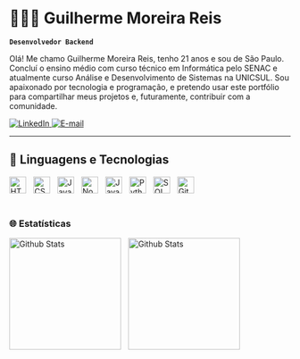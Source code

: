 # 🧑🏻‍💻 Guilherme Moreira Reis

**`Desenvolvedor Backend`**

Olá! Me chamo Guilherme Moreira Reis, tenho 21 anos e sou de São Paulo. Concluí o ensino médio com curso técnico em Informática pelo SENAC e atualmente curso Análise e Desenvolvimento de Sistemas na UNICSUL. Sou apaixonado por tecnologia e programação, e pretendo usar este portfólio para compartilhar meus projetos e, futuramente, contribuir com a comunidade.

<p align="left">
  <a href="https://www.linkedin.com/in/guimoreirareiss/" target="_blank">
    <img 
      alt="LinkedIn"
      title="Visite meu perfil no LinkedIn"
      src="https://img.shields.io/badge/-LinkedIn-0A66C2?style=for-the-badge&logo=linkedin&logoColor=white"
    />
  </a>
  <a href="mailto:guimoreirareisss@gmail.com" target="_blank">
    <img 
      alt="E-mail"
      title="Envie um e-mail"
      src="https://img.shields.io/badge/-Email-D14836?style=for-the-badge&logo=gmail&logoColor=white"
    />
  </a>

</p>

---
## 🤖 Linguagens e Tecnologias
   <img 
    align="left" 
    alt="HTML"
    title="HTML" 
    width="30px" 
    style="padding-right: 10px;" 
    src="https://cdn.jsdelivr.net/gh/devicons/devicon@latest/icons/html5/html5-original.svg" 
/>
<img 
    align="left" 
    alt="CSS" 
    title="CSS"
    width="30px" 
    style="padding-right: 10px;" 
    src="https://cdn.jsdelivr.net/gh/devicons/devicon@latest/icons/css3/css3-original.svg" 
/>
<img 
    align="left" 
    alt="JavaScript" 
    title="JavaScript"
    width="30px" 
    style="padding-right: 10px;" 
    src="https://cdn.jsdelivr.net/gh/devicons/devicon@latest/icons/javascript/javascript-original.svg"
/>
<img 
    align="left" 
    alt="NodeJS" 
    title="NodeJS"
    width="30px" 
    style="padding-right: 10px;" 
    src="https://cdn.jsdelivr.net/gh/devicons/devicon@latest/icons/nodejs/nodejs-original.svg" 
/>
<img 
    align="left" 
    alt="Java" 
    title="Java"
    width="30px" 
    style="padding-right: 10px;" 
    src="https://cdn.jsdelivr.net/gh/devicons/devicon@latest/icons/java/java-original.svg" 
/>
<img 
    align="left" 
    alt="Python" 
    title="Python"
    width="30px" 
    style="padding-right: 10px;" 
    src="https://cdn.jsdelivr.net/gh/devicons/devicon@latest/icons/python/python-original.svg" 
/>
<img 
    align="left" 
    alt="SQL" 
    title="SQL"
    width="30px" 
    style="padding-right: 10px;" 
    src="https://cdn.jsdelivr.net/gh/devicons/devicon@latest/icons/sqldeveloper/sqldeveloper-original.svg" 
/>
<img 
        align="left" 
        alt="Git" 
        title="Git"
        width="30px" 
    style="padding-right: 10px;" 
    src="https://cdn.jsdelivr.net/gh/devicons/devicon@latest/icons/git/git-original.svg" 
/>

<br>
<br>
<br>


### 🌐 Estatísticas 
<img
align="left"
alt="Github Stats"
height="200"
style="padding-right: 10px"
src="https://github-readme-stats.vercel.app/api?username=guimoreirareiss&show_icons=true&theme=tokyonight&include_all_commits=true&locale=pt-br"
/>
<img
align="left"
alt="Github Stats"
height="200"
src="https://github-readme-stats.vercel.app/api/top-langs/?username=guimoreirareiss&theme=tokyonight&layout=compact&custom_title=Tecnologias&langs_count=7"
/>
